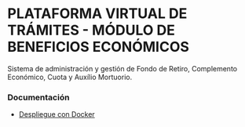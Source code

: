 # PLATAFORMA VIRTUAL DE TRÁMITES - MÓDULO DE BENEFICIOS ECONÓMICOS

Sistema de administración y gestión de Fondo de Retiro, Complemento Económico, Cuota y Auxílio Mortuorio.

### Documentación

* [Despliegue con Docker](./docs/docker/README.md)